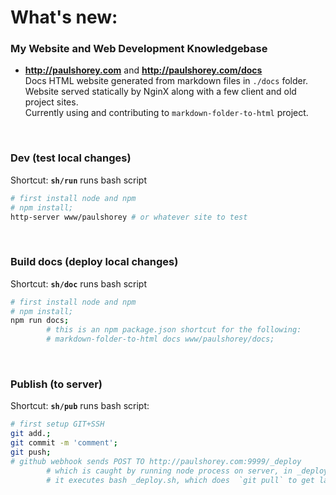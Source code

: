 # What's new:  
  
### My Website and Web Development Knowledgebase  
* **http://paulshorey.com** and **http://paulshorey.com/docs**  
Docs HTML website generated from markdown files in `./docs` folder.  
Website served statically by NginX along with a few client and old project sites.  
Currently using and contributing to `markdown-folder-to-html` project.  
<br />  
  
### Dev (test local changes)  
Shortcut: **`sh/run`** runs bash script  
```bash  
# first install node and npm  
# npm install;  
http-server www/paulshorey # or whatever site to test  
```  
<br />  
  
### Build docs (deploy local changes)  
Shortcut: **`sh/doc`** runs bash script  
```bash  
# first install node and npm  
# npm install;  
npm run docs;  
        # this is an npm package.json shortcut for the following:  
        # markdown-folder-to-html docs www/paulshorey/docs;  
```  
<br />  
  
### Publish (to server)  
Shortcut: **`sh/pub`** runs bash script:  
```bash  
# first setup GIT+SSH  
git add.;  
git commit -m 'comment';  
git push;  
# github webhook sends POST TO http://paulshorey.com:9999/_deploy  
        # which is caught by running node process on server, in _deploy.js  
        # it executes bash _deploy.sh, which does  `git pull` to get latest files  
```  
<br />  